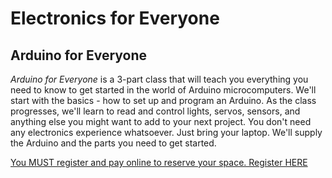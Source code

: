 # Electronics for Everyone

## Arduino for Everyone

*Arduino for Everyone* is a 3-part class that will teach you everything you need to know to get started in the world of Arduino microcomputers. We'll start with the basics - how to set up and program an Arduino. As the class progresses, we'll learn to read and control lights, servos, sensors, and anything else you might want to add to your next project.
You don't need any electronics experience whatsoever. Just bring your laptop. We'll supply the Arduino and the parts you need to get started.

[You MUST register and pay online to reserve your space. Register HERE](https://manitouartcenter.wildapricot.org/event-2633582)

